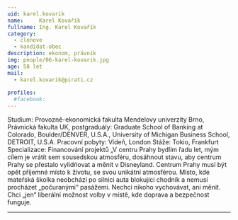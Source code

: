 ```yaml
---
uid: karel.kovarik
name:     Karel Kovařík
fullname: Ing. Karel Kovařík
category:
  - clenove
  - kandidat-obec
description: ekonom, právník
img: people/06-karel-kovarik.jpg
age: 58 let
mail:
  - karel.kovarik@pirati.cz
 
profiles:
  #facebook: 
---
```


 Studium: Provozně-ekonomická fakulta Mendelovy univerzity Brno, Právnická fakulta UK, postgraduály: Graduate School of Banking at Colorado, Boulder/DENVER, U.S.A., University of Michigan Business School, DETROIT, U.S.A.
Pracovní pobyty: Vídeň, London
Stáže: Tokio, Frankfurt
Specializace: Financování projektů
„V centru Prahy bydlím řadu let, mým cílem je vrátit sem sousedskou atmosféru, dosáhnout stavu, aby centrum Prahy se přestalo vylidńovat a měnit v Disneyland. Centrum Prahy musí být opět příjemné místo k životu, se svou unikátní atmosférou. Místo, kde mateřská školka neobchází po silnici auta blokující chodník a nemusí procházet „počuranými“ pasážemi. Nechci nikoho vychovávat, ani měnit. Chci „jen“ liberální možnost volby v místě, kde doprava a bezpečnost funguje.



---